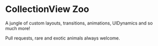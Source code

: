 # CollectionView Zoo

A jungle of custom layouts, transitions, animations, UIDynamics and so much
more! 

Pull requests, rare and exotic animals always welcome.
